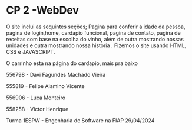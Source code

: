 # CP 2 -WebDev
 O site inclui as sequintes seções; Pagina para conferir a idade da pessoa, pagina de login,home, cardapio funcional, pagina de contato, pagina de receitas com base na escolha do vinho, além de outra mostrando nossas unidades e outra mostrando nossa historia .                                                                                                                                                 Fizemos o site usando HTML, CSS e JAVASCRIPT. 

O carrinho esta na página do cardapio, mais pra baixo
            
556798 - Davi Fagundes Machado Vieira

555819 - Felipe Alamino Vicente

556906 - Luca Monteiro

558258 - Victor Henrique

Turma 1ESPW - Engenharia de Software na FIAP
29/04/2024
